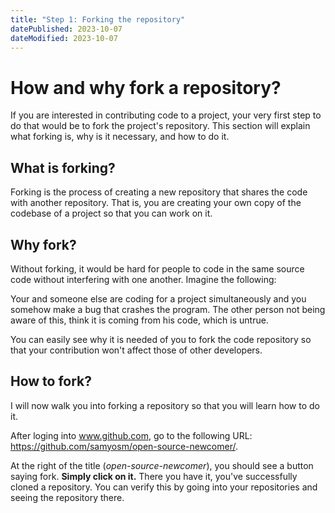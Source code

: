 ```yaml
---
title: "Step 1: Forking the repository"
datePublished: 2023-10-07
dateModified: 2023-10-07
---
```


# How and why fork a repository?

If you are interested in contributing code to a project, your very first step to
do that would be to fork the project's repository. This section will explain
what forking is, why is it necessary, and how to do it.

## What is forking?

Forking is the process of creating a new repository that shares the code with
another repository. That is, you are creating your own copy of the codebase of a
project so that you can work on it.

## Why fork?

Without forking, it would be hard for people to code in the same source code
without interfering with one another. Imagine the following:

Your and someone else are coding for a project simultaneously and you somehow
make a bug that crashes the program. The other person not being aware of this,
think it is coming from his code, which is untrue.

You can easily see why it is needed of you to fork the code repository so that
your contribution won't affect those of other developers.

## How to fork?

I will now walk you into forking a repository so that you will learn how to do
it.

After loging into www.github.com, go to the following URL:
https://github.com/samyosm/open-source-newcomer/.

At the right of the title (_open-source-newcomer_), you should see a button
saying fork. **Simply click on it.** There you have it, you've successfully
cloned a repository. You can verify this by going into your repositories and
seeing the repository there.
